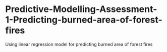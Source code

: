 # Predictive-Modelling-Assessment-1-Predicting-burned-area-of-forest-fires
Using linear regression model for predicting burned area of forest fires
